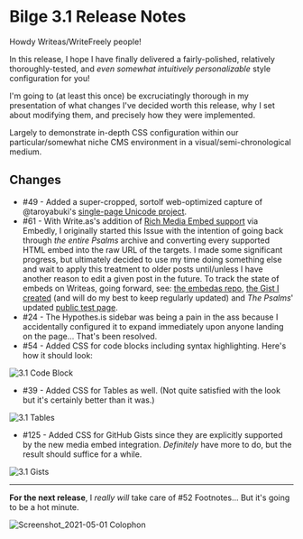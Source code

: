 # Bilge 3.1 Release Notes

Howdy Writeas/WriteFreely people! 

In this release, I hope I have finally delivered a fairly-polished, relatively thoroughly-tested, and _even somewhat intuitively personalizable_ style configuration for you! 

I'm going to (at least this once) be excruciatingly thorough in my presentation of what changes I've decided worth this release, why I set about modifying them, and precisely how they were implemented.

Largely to demonstrate in-depth CSS configuration within our particular/somewhat niche CMS environment in a visual/semi-chronological medium.

## Changes
* #49 - Added a super-cropped, sortolf web-optimized capture of @taroyabuki's [single-page Unicode project](https://github.com/taroyabuki/onepage-unicode-chars).
* #61 - With Write.as's addition of [Rich Media Embed support](https://discuss.write.as/t/rich-media-embeds/2425) via Embedly, I originally started this Issue with the intention of going back through *the entire* *Psalms* archive and converting every supported HTML embed into the raw URL of the targets. I made some significant progress, but ultimately decided to use my time doing something else and wait to apply this treatment to older posts until/unless I have another reason to edit a given post in the future. To track the state of embeds on Writeas, going forward, see: [the embedas repo](https://github.com/embedas/go-embed), [the Gist I created](https://gist.github.com/extratone/750847103dd5cd9da52fbd51b1c2e378) (and will do my best to keep regularly updated) and *The Psalms*' updated [public test page](https://bilgel.world/test).
* #24 - The Hypothes.is sidebar was being a pain in the ass because I accidentally configured it to expand immediately upon anyone landing on the page... That's been resolved.
* #54 - Added CSS for code blocks including syntax highlighting. Here's how it should look:

![3.1 Code Block](https://user-images.githubusercontent.com/43663476/116017125-58831e00-a604-11eb-94b2-c7778c0aab1a.png)

* #39 - Added CSS for Tables as well. (Not quite satisfied with the look but it's certainly better than it was.)

![3.1 Tables](https://user-images.githubusercontent.com/43663476/116124603-1dc3c900-a68a-11eb-8248-1f21647a8a66.png)

* #125 - Added CSS for GitHub Gists since they are explicitly supported by the new media embed integration. *Definitely* have more to do, but the result should suffice for a while.

![3.1 Gists](https://user-images.githubusercontent.com/43663476/117018118-d5c02a00-acb9-11eb-87b4-177fda02e738.png)

***

**For the next release**, I *really will* take care of #52 Footnotes... But it's going to be a hot minute.

![Screenshot_2021-05-01 Colophon](https://user-images.githubusercontent.com/43663476/116802031-2591cc00-aad5-11eb-9b35-bdd82ebfea6e.png)